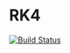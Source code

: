 # RK4

[![Build Status](https://travis-ci.org/ntezak/RK4.jl.png)](https://travis-ci.org/ntezak/RK4.jl)
